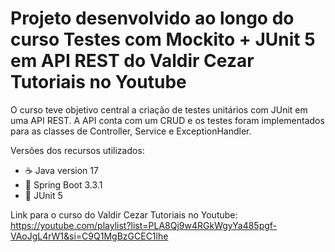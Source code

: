 # Projeto desenvolvido ao longo do curso Testes com Mockito + JUnit 5 em API REST do Valdir Cezar Tutoriais no Youtube

O curso teve objetivo central a criação de testes unitários com JUnit em uma API REST. A API conta com um CRUD e os testes foram implementados
para as classes de Controller, Service e ExceptionHandler. 

Versões dos recursos utilizados:
* ☕ Java version 17
* 🌿 Spring Boot 3.3.1
* 🍹 JUnit 5

Link para o curso do Valdir Cezar Tutoriais no Youtube: https://youtube.com/playlist?list=PLA8Qj9w4RGkWgyYa485pgf-VAoJgL4rW1&si=C9Q1MgBzGCEC1lhe
